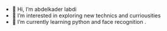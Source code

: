 - 👋 Hi, I’m abdelkader labdi
- 👀 I’m interested in exploring new technics and curriousities
- 🌱 I’m currently learning python and face recognition
.

<!---
abdelkaderlabdi/abdelkaderlabdi is a ✨ special ✨ repository because its `README.md` (this file) appears on your GitHub profile.
You can click the Preview link to take a look at your changes.
--->
